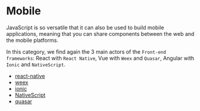 # Mobile

JavaScript is so versatile that it can also be used to build mobile applications, meaning that you can share components between the web and the mobile platforms.

In this category, we find again the 3 main actors of the `Front-end frameworks`: React with `React Native`, Vue with `Weex` and `Quasar`, Angular with `Ionic` and `NativeScript`.

- [react-native](https://github.com/facebook/react-native)
- [weex](https://github.com/apache/incubator-weex)
- [ionic](https://github.com/ionic-team/ionic)
- [NativeScript](https://github.com/NativeScript/NativeScript)
- [quasar](https://github.com/quasarframework/quasar)

